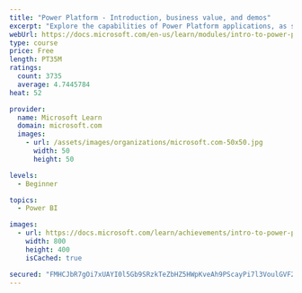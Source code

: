 ```yaml
---
title: "Power Platform - Introduction, business value, and demos"
excerpt: "Explore the capabilities of Power Platform applications, as seen in demonstrations and customer case studies."
webUrl: https://docs.microsoft.com/en-us/learn/modules/intro-to-power-platform-mba/
type: course
price: Free
length: PT35M
ratings:
  count: 3735
  average: 4.7445784
heat: 52

provider:
  name: Microsoft Learn
  domain: microsoft.com
  images:
    - url: /assets/images/organizations/microsoft.com-50x50.jpg
      width: 50
      height: 50

levels:
  - Beginner

topics:
  - Power BI

images:
  - url: https://docs.microsoft.com/learn/achievements/intro-to-power-platform-social.png
    width: 800
    height: 400
    isCached: true

secured: "FMHCJbR7gOi7xUAYI0l5Gb9SRzkTeZbHZ5HWpKveAh9PScayPi7l3VoulGVF2ap+MrR5PoNpXvMxNCdTdsAeJ8rmdGjGCHh5BLf7tLJUe8Zb0Dil9DKx4thkAZsMMLGb5HNHiUwEv43ehDcNyNw7gdk0W6FJ1d7AvnyF6ARjtxJRf7cLaIedxF1yEwhmScU3MhQJl+8JGbVPTcA+gftP6vzhqVdkDtdzqhAo8HXZIrDquQYlWDeaALlK9h5a6bY+6mVWAX6sfC/Zix5UtyCwOG7IdqTTMSRxF/sp9kF2jtLqLTMSTDKftN6AkA7zZgb0x1e2dYttVy04BnkbkPlYgU6OCdE8y6UFwZiXZCT1I+e0cNO5ShmdURlLrIRwpfpgKDYO4rMhzJTczEJ0PSJyBAy/FEQGMuRTXZehw2eUVsY=;cufM9wQel5IOZIgPykmRrA=="
---
```


